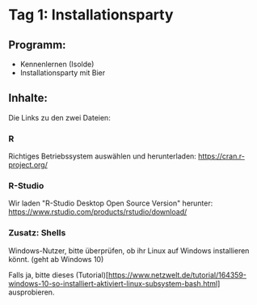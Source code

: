 # Tag 1: Installationsparty

## Programm:

* Kennenlernen (Isolde)
* Installationsparty mit Bier

## Inhalte:

Die Links zu den zwei Dateien:

### R

Richtiges Betriebssystem auswählen und herunterladen: https://cran.r-project.org/

### R-Studio

Wir laden "R-Studio Desktop Open Source Version" herunter: https://www.rstudio.com/products/rstudio/download/

### Zusatz: Shells

Windows-Nutzer, bitte überprüfen, ob ihr Linux auf Windows installieren könnt. (geht ab Windows 10)

Falls ja, bitte dieses (Tutorial)[https://www.netzwelt.de/tutorial/164359-windows-10-so-installiert-aktiviert-linux-subsystem-bash.html] ausprobieren.
